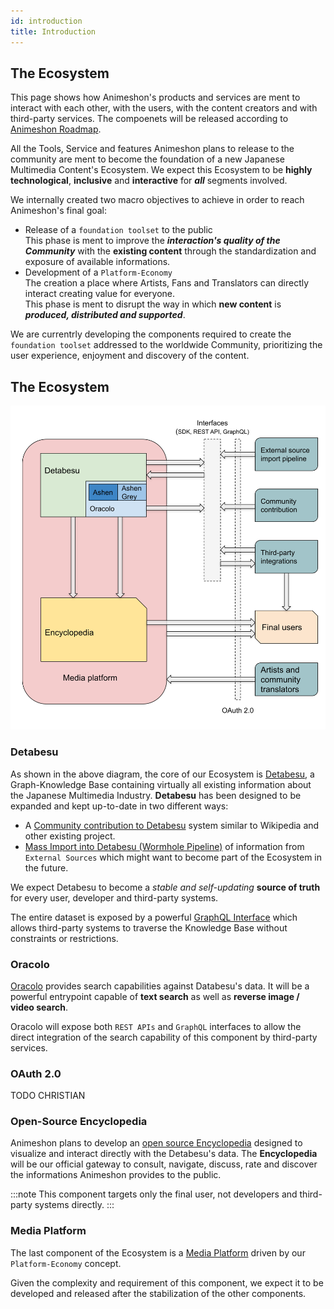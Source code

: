 ```yaml
---
id: introduction
title: Introduction
---
```


## The Ecosystem
This page shows how Animeshon's products and services are ment to interact with each other, with the users, with the content creators and with third-party services. The compoenets will be released according to [Animeshon Roadmap](/docs/ecosystem/roadmap).

All the Tools, Service and features Animeshon plans to release to the community are ment to become the foundation of a new Japanese Multimedia Content's Ecosystem. We expect this Ecosystem to be **highly technological**, **inclusive** and **interactive** for ***all*** segments involved.

We internally created two macro objectives to achieve in order to reach Animeshon's final goal:

* Release of a `foundation toolset` to the public  
This phase is ment to improve the ***interaction's quality of the Community*** with the **existing content** through the standardization and exposure of available informations.
* Development of a `Platform-Economy`  
The creation a place where Artists, Fans and Translators can directly interact creating value for everyone.  
This phase is ment to disrupt the way in which **new content** is ***produced, distributed and supported***.

We are currentrly developing the components required to create the `foundation toolset` addressed to the worldwide Community, prioritizing the user experience, enjoyment and discovery of the content.

## The Ecosystem
![Animeshon's Ecosystem](assets/ecosystem.svg)

### Detabesu 
As shown in the above diagram, the core of our Ecosystem is [Detabesu](/docs/detabesu/introduction), a Graph-Knowledge Base containing virtually all existing information about the Japanese Multimedia Industry. **Detabesu** has been designed to be expanded and kept up-to-date in two different ways:

* A [Community contribution to Detabesu](/docs/ecosystem/roadmap) system similar to Wikipedia and other existing project.
* [Mass Import into Detabesu (Wormhole Pipeline)](/docs/ecosystem/roadmap) of information from `External Sources` which might want to become part of the Ecosystem in the future.  

We expect Detabesu to become a *stable and self-updating* **source of truth** for every user, developer and third-party systems.

The entire dataset is exposed by a powerful [GraphQL Interface](/docs/graphql/quickstarts) which allows third-party systems to traverse the Knowledge Base without constraints or restrictions.

### Oracolo
[Oracolo](/docs/oracolo/introduction) provides search capabilities against Databesu's data.
It will be a powerful entrypoint capable of **text search** as well as **reverse image / video search**. 

Oracolo will expose both `REST APIs` and `GraphQL` interfaces to allow the direct integration of the search capability of this component by third-party services.

### OAuth 2.0
TODO CHRISTIAN

### Open-Source Encyclopedia
Animeshon plans to develop an [open source Encyclopedia](/docs/encyclopedia/introduction) designed to visualize and interact directly with the Detabesu's data. The **Encyclopedia** will be our official gateway to consult, navigate, discuss, rate and discover the informations Animeshon provides to the public.  

:::note
This component targets only the final user, not developers and third-party systems directly.
:::

### Media Platform
The last component of the Ecosystem is a [Media Platform](/docs/media-platform/roadmap) driven by our `Platform-Economy` concept.

Given the complexity and requirement of this component, we expect it to be developed and released after the stabilization of the other components.